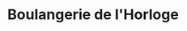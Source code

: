---
title: "Boulangerie de l'Horloge"
url: /meung-sur-loire/boulangerie-de-lhorloge/
shop: boulangerie
---